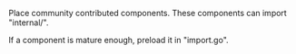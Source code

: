 Place community contributed components. These components can import "internal/".

If a component is mature enough, preload it in "import.go".
